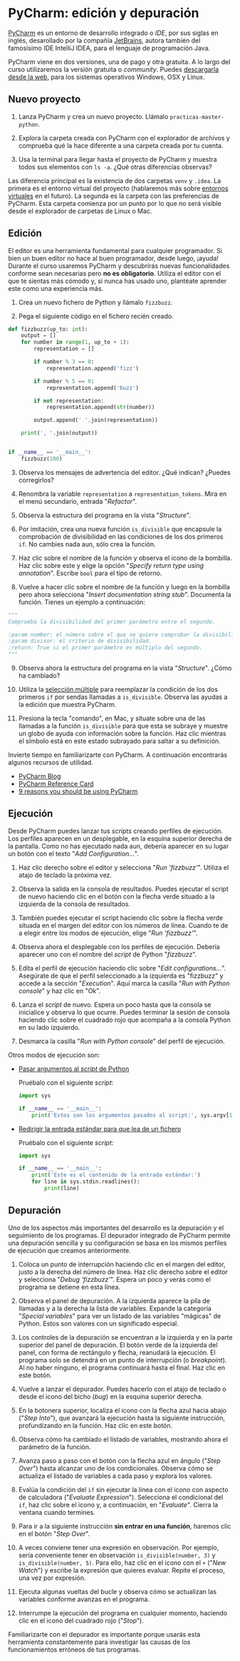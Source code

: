 # PyCharm: edición y depuración

[PyCharm](https://www.jetbrains.com/pycharm/) es un entorno de desarrollo
integrado o _IDE_, por sus siglas en inglés, desarollado por la compañía
[JetBrains](https://www.jetbrains.com), autora también del famosísimo IDE
IntelliJ IDEA, para el lenguaje de programación Java.

PyCharm viene en dos versiones, una de pago y otra gratuita. A lo largo del
curso utilizaremos la versión gratuita o _community_. Puedes
[descargarla desde la web](https://www.jetbrains.com/pycharm/download/),
para los sistemas operativos Windows, OSX y Linux.

## Nuevo proyecto

1. Lanza PyCharm y crea un nuevo proyecto. Llámalo `practicas-master-python`.

2. Explora la carpeta creada con PyCharm con el explorador de archivos y
comprueba qué la hace diferente a una carpeta creada por tu cuenta.

3. Usa la terminal para llegar hasta el proyecto de PyCharm y muestra todos sus
elementos con `ls -a`. ¿Qué otras diferencias observas?

Las diferencia principal es la existencia de dos carpetas `venv` y `.idea`.
La primera es el entorno virtual del proyecto (hablaremos más sobre [entornos
virtuales](#) en el futuro). La segunda es la carpeta con las preferencias de
PyCharm. Esta carpeta comienza por un punto por lo que no será visible desde
el explorador de carpetas de Linux o Mac.

## Edición

El editor es una herramienta fundamental para cualquier programador. Si bien
un buen editor no hace al buen programador, desde luego, ¡ayuda! Durante el
curso usaremos PyCharm y descubrirás nuevas funcionalidades conforme sean
necesarias pero **no es obligatorio**. Utiliza el editor con el que te
sientas más cómodo y, si nunca has usado uno, plantéate aprender este como
una experiencia más.

1. Crea un nuevo fichero de Python y llámalo `fizzbuzz`.

2. Pega el siguiente código en el fichero recién creado.

```python
def fizzbuzz(up_to: int):
    output = []
    for number in range(1, up_to + 1):
        representation = []

        if number % 3 == 0:
            representation.append('fizz')

        if number % 5 == 0:
            representation.append('buzz')

        if not representation:
            representation.append(str(number))

        output.append(' '.join(representation))

    print(', '.join(output))


if __name__ == '__main__':
    fizzbuzz(100)
```

3. Observa los mensajes de advertencia del editor. ¿Qué indican? ¿Puedes corregirlos?

4. Renombra la variable `representation` a `representation_tokens`. Mira en
el menú secundario, entrada "_Refactor_".

5. Observa la estructura del programa en la vista "_Structure_".

6. Por imitación, crea una nueva función `is_divisible` que encapsule la
comprobación de divisibilidad en las condiciones de los dos primeros `if`. No
cambies nada aun, sólo crea la función.

7. Haz clic sobre el nombre de la función y observa el icono de la bombilla.
Haz clic sobre este y elige la opción "_Specify return type using annotation_".
Escribe `bool` para el tipo de retorno.

8. Vuelve a hacer clic sobre el nombre de la función y luego en la bombilla
pero ahora selecciona "_Insert documentation string stub_". Documenta la
función. Tienes un ejemplo a continuación:

```python
"""
Comprueba la divisibilidad del primer parámetro entre el segundo.

:param number: el número sobre el que se quiere comprobar la divisibilidad.
:param divisor: el criterio de divisibilidad.
:return: True si el primer parámetro es múltiplo del segundo.
"""
```

9. Observa ahora la estructura del programa en la vista "_Structure_". ¿Cómo ha
cambiado?

10. Utiliza la
[selección múltiple](https://blog.jetbrains.com/pycharm/2014/09/feature-spotlight-multiple-selections-in-pycharm/)
para reemplazar la condición de los dos primeros `if` por sendas llamadas a
`is_divisible`. Observa las ayudas a la edición que muestra PyCharm.

11. Presiona la tecla "comando", en Mac, y situate sobre una de las llamadas
a la función `is_divisible` para que esta se subraye y muestre un globo de
ayuda con información sobre la función. Haz clic mientras el símbolo está en
este estado subrayado para saltar a su definición.

Invierte tiempo en familiarizarte con PyCharm. A continuación encontrarás
algunos recursos de utilidad.

* [PyCharm Blog](https://blog.jetbrains.com/pycharm/)
* [PyCharm Reference Card](https://resources.jetbrains.com/storage/products/pycharm/docs/PyCharm_ReferenceCard.pdf)
* [9 reasons you should be using PyCharm](https://blog.michaelckennedy.net/2015/11/19/9-reasons-you-should-be-using-pycharm/)

## Ejecución

Desde PyCharm puedes lanzar tus _scripts_ creando perfiles de ejecución. Los
perfiles aparecen en un desplegable, en la esquina superior derecha de la
pantalla. Como no has ejecutado nada aun, debería aparecer en su lugar un
botón con el texto "_Add Configuration..._".

1. Haz clic derecho sobre el editor y selecciona "_Run 'fizzbuzz'_". Utiliza el
atajo de teclado la próxima vez.

2. Observa la salida en la consola de resultados. Puedes ejecutar el script
de nuevo haciendo clic en el botón con la flecha verde situado a la izquierda
de la consola de resultados.

3. También puedes ejecutar el script haciendo clic sobre la flecha verde
situada en el margen del editor con los números de línea. Cuando te de a
elegir entre los modos de ejecución, elige "_Run 'fizzbuzz'_".

4. Observa ahora el desplegable con los perfiles de ejecución. Debería
aparecer uno con el nombre del _script_ de Python "_fizzbuzz_".

5. Edita el perfil de ejecución haciendo clic sobre "_Edit configurations..._".
Asegúrate de que el perfil seleccionado a la izquierda es "fizzbuzz" y accede
a la sección "_Execution_". Aquí marca la casilla "_Run with Python
console_" y haz clic en "Ok".

6. Lanza el _script_ de nuevo. Espera un poco hasta que la consola se
inicialice y observa lo que ocurre. Puedes terminar la sesión de consola
haciendo clic sobre el cuadrado rojo que acompaña a la consola Python en su
lado izquierdo.

7. Desmarca la casilla "_Run with Python console_" del perfil de ejecución.

Otros modos de ejecución son:

* [Pasar argumentos al _script_ de Python](https://stackoverflow.com/questions/33102272/pycharm-and-sys-argv-arguments)

    Pruébalo con el siguiente _script_:

    ```python
    import sys

    if __name__ == '__main__':
        print('Estos son los argumentos pasados al script:', sys.argv[1:])
    ```

* [Redirigir la entrada estándar para que lea de un fichero](https://www.jetbrains.com/help/pycharm/run-debug-configuration-python.html#0e408845)

    Pruébalo con el siguiente _script_:

    ```python
    import sys

    if __name__ == '__main__':
        print('Este es el contenido de la entrada estándar:')
        for line in sys.stdin.readlines():
            print(line)
    ```

## Depuración

Uno de los aspectos más importantes del desarrollo es la depuración y el
seguimiento de los programas. El depurador integrado de PyCharm permite una
depuración sencilla y su configuración se basa en los mismos perfiles de
ejecución que creamos anteriormente.

1. Coloca un punto de interrupción haciendo clic en el margen del editor,
justo a la derecha del número de línea. Haz clic derecho sobre el editor y
selecciona "_Debug 'fizzbuzz'_". Espera un poco y verás como el programa se
detiene en esta línea.

2. Observa el panel de depuración. A la izquierda aparece la pila de llamadas
y a la derecha la lista de variables. Expande la categoría "_Special
variables_" para ver un listado de las variables "mágicas" de Python. Estos
son valores con un significado especial.

3. Los controles de la depuración se encuentran a la izquierda y en la parte
superior del panel de depuración. El botón verde de la izquierda del panel,
con forma de rectángulo y flecha, reanudará la ejecución. El programa solo se
detendrá en un punto de interrupción (o _breakpoint_). Al no haber ninguno,
el programa continuará hasta el final. Haz clic en este botón.

4. Vuelve a lanzar el depurador. Puedes hacerlo con el atajo de teclado o
desde el icono del bicho (_bug_) en la esquina superior derecha.

5. En la botonera superior, localiza el icono con la flecha azul hacia abajo
("_Step Into_"), que avanzará la ejecución hasta la siguiente instrucción,
profundizando en la función. Haz clic en este botón.

6. Observa cómo ha cambiado el listado de variables, mostrando ahora el
parámetro de la función.

7. Avanza paso a paso con el botón con la flecha azul en ángulo ("_Step Over_")
hasta alcanzar uno de los condicionales. Observa cómo se actualiza el listado de
variables a cada paso y explora los valores.

8. Evalúa la condición del `if` sin ejecutar la línea con el icono con
aspecto de calculadora ("_Evaluate Expression_"). Selecciona el condicional
del `if`, haz clic sobre el icono y, a continuación, en "_Evaluate_". Cierra
la ventana cuando termines.

9. Para ir a la siguiente instrucción **sin entrar en una función**, haremos
clic en el botón "_Step Over_".

10. A veces conviene tener una expresión en observación. Por ejemplo, sería
conveniente tener en observación `is_divisible(number, 3)` y
`is_divisible(number, 5)`. Para ello, haz clic en el icono con el `+` ("_New
Watch_") y escribe la expresión que quieres evaluar. Repite el proceso, una
vez por expresión.

11. Ejecuta algunas vueltas del bucle y observa cómo se actualizan las
variables conforme avanzas en el programa.

12. Interrumpe la ejecución del programa en cualquier momento, haciendo clic
en el icono del cuadrado rojo ("_Stop_").

Familiarizarte con el depurador es importante porque usarás esta herramienta
constantemente para investigar las causas de los funcionamientos erróneos de
tus programas.